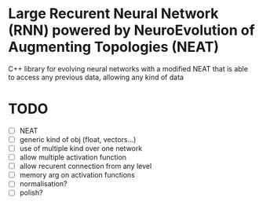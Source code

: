 # Large Recurent Neural Network (RNN) powered by NeuroEvolution of Augmenting Topologies (NEAT)
C++ library for evolving neural networks with a modified NEAT that is able to access any previous data, allowing any kind of data

# TODO
- [ ] NEAT
- [ ] generic kind of obj (float, vectors...)
- [ ] use of multiple kind over one network
- [ ] allow multiple activation function
- [ ] allow recurent connection from any level
- [ ] memory arg on activation functions
- [ ] normalisation?
- [ ] polish?
